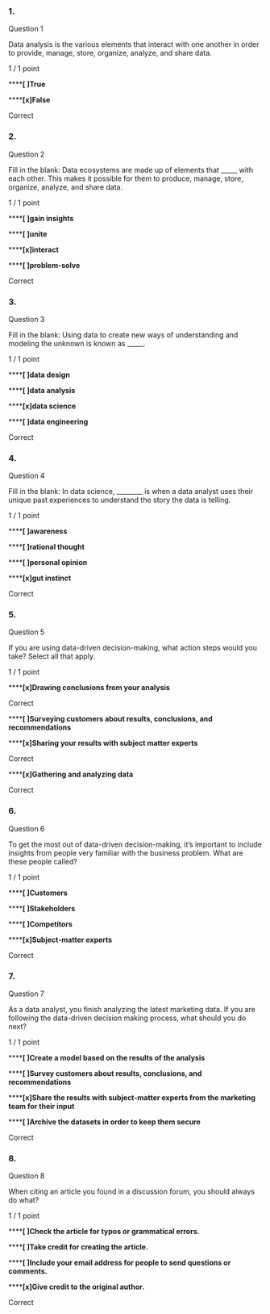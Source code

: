 ### 1.

Question 1

Data analysis is the various elements that interact with one another in order to provide, manage, store, organize, analyze, and share data.

1 / 1 point

******\[ ]True**

******\[x]False**

Correct


### 2.

Question 2

Fill in the blank: Data ecosystems are made up of elements that \_\_\_\_\_ with each other. This makes it possible for them to produce, manage, store, organize, analyze, and share data.

1 / 1 point

******\[ ]gain insights**

******\[ ]unite**

******\[x]interact**

******\[ ]problem-solve**

Correct


### 3.

Question 3

Fill in the blank: Using data to create new ways of understanding and modeling the unknown is known as \_\_\_\_\_.

1 / 1 point

******\[ ]data design**

******\[ ]data analysis**

******\[x]data science**

******\[ ]data engineering**

Correct


### 4.

Question 4

Fill in the blank: In data science, \_\_\_\_\_\_\_\_ is when a data analyst uses their unique past experiences to understand the story the data is telling.

1 / 1 point

******\[ ]awareness**

******\[ ]rational thought**

******\[ ]personal opinion**

******\[x]gut instinct**

Correct


### 5.

Question 5

If you are using data-driven decision-making, what action steps would you take? Select all that apply.

1 / 1 point

******\[x]Drawing conclusions from your analysis**

Correct

******\[ ]Surveying customers about results, conclusions, and recommendations**

******\[x]Sharing your results with subject matter experts**

Correct

******\[x]Gathering and analyzing data**

Correct


### 6.

Question 6

To get the most out of data-driven decision-making, it’s important to include insights from people very familiar with the business problem. What are these people called?

1 / 1 point

******\[ ]Customers**

******\[ ]Stakeholders**

******\[ ]Competitors**

******\[x]Subject-matter experts**

Correct


### 7.

Question 7

As a data analyst, you finish analyzing the latest marketing data. If you are following the data-driven decision making process, what should you do next?

1 / 1 point

******\[ ]Create a model based on the results of the analysis**

******\[ ]Survey customers about results, conclusions, and recommendations**

******\[x]Share the results with subject-matter experts from the marketing team for their input**

******\[ ]Archive the datasets in order to keep them secure**

Correct


### 8.

Question 8

When citing an article you found in a discussion forum, you should always do what?

1 / 1 point

******\[ ]Check the article for typos or grammatical errors.**

******\[ ]Take credit for creating the article.**

******\[ ]Include your email address for people to send questions or comments.**

******\[x]Give credit to the original author.**

Correct

